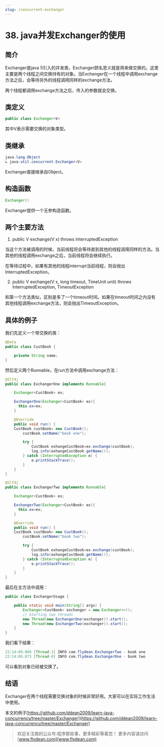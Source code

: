 ```yaml
---
slug: /concurrent-exchanger
---
```


# 38. java并发Exchanger的使用

## 简介

Exchanger是java 5引入的并发类，Exchanger顾名思义就是用来做交换的。这里主要是两个线程之间交换持有的对象。当Exchanger在一个线程中调用exchange方法之后，会等待另外的线程调用同样的exchange方法。

两个线程都调用exchange方法之后，传入的参数就会交换。

## 类定义

~~~java
public class Exchanger<V>
~~~

其中V表示需要交换的对象类型。

## 类继承

~~~java
java.lang.Object
↳ java.util.concurrent.Exchanger<V>
~~~

Exchanger直接继承自Object。

## 构造函数

~~~java
Exchanger() 
~~~

Exchanger提供一个无参构造函数。

## 两个主要方法

1. public V exchange(V x) throws InterruptedException 

当这个方法被调用的时候，当前线程将会等待直到其他的线程调用同样的方法。当其他的线程调用exchange之后，当前线程将会继续执行。

在等待过程中，如果有其他的线程interrupt当前线程，则会抛出InterruptedException。

2. public V exchange(V x, long timeout, TimeUnit unit) throws InterruptedException, TimeoutException

和第一个方法类似，区别是多了一个timeout时间。如果在timeout时间之内没有其他线程调用exchange方法，则会抛出TimeoutException。 

## 具体的例子

我们先定义一个带交换的类：

~~~java
@Data
public class CustBook {

    private String name;
}
~~~

然后定义两个Runnable，在run方法中调用exchange方法：

~~~java
@Slf4j
public class ExchangerOne implements Runnable{

    Exchanger<CustBook> ex;

    ExchangerOne(Exchanger<CustBook> ex){
      this.ex=ex;
    }

    @Override
    public void run() {
    CustBook custBook= new CustBook();
        custBook.setName("book one");

        try {
            CustBook exhangeCustBook=ex.exchange(custBook);
            log.info(exhangeCustBook.getName());
        } catch (InterruptedException e) {
            e.printStackTrace();
        }
    }
}
~~~

~~~java
@Slf4j
public class ExchangerTwo implements Runnable{

    Exchanger<CustBook> ex;

    ExchangerTwo(Exchanger<CustBook> ex){
      this.ex=ex;
    }

    @Override
    public void run() {
    CustBook custBook= new CustBook();
        custBook.setName("book two");

        try {
            CustBook exhangeCustBook=ex.exchange(custBook);
            log.info(exhangeCustBook.getName());
        } catch (InterruptedException e) {
            e.printStackTrace();
        }
    }
}
~~~

最后在主方法中调用：

~~~java
public class ExchangerUsage {

    public static void main(String[] args) {
        Exchanger<CustBook> exchanger = new Exchanger<>();
        // Starting two threads
        new Thread(new ExchangerOne(exchanger)).start();
        new Thread(new ExchangerTwo(exchanger)).start();
    }
}
~~~

我们看下结果：

~~~java
22:14:09.069 [Thread-1] INFO com.flydean.ExchangerTwo - book one
22:14:09.073 [Thread-0] INFO com.flydean.ExchangerOne - book two
~~~

可以看到对象已经被交换了。

## 结语

Exchanger在两个线程需要交换对象的时候非常好用。大家可以在实际工作生活中使用。

本文的例子[https://github.com/ddean2009/learn-java-concurrency/tree/master/Exchanger](https://github.com/ddean2009/learn-java-concurrency/tree/master/Exchanger)

> 欢迎关注我的公众号:程序那些事，更多精彩等着您！
> 更多内容请访问 [www.flydean.com](www.flydean.com)




